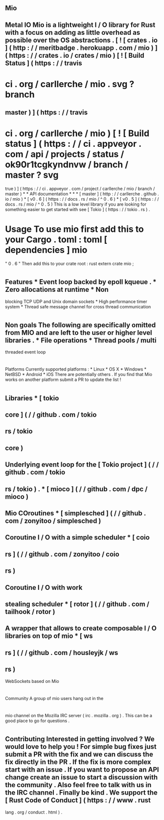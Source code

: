 #
Mio
-
Metal
IO
Mio
is
a
lightweight
I
/
O
library
for
Rust
with
a
focus
on
adding
as
little
overhead
as
possible
over
the
OS
abstractions
.
[
!
[
crates
.
io
]
(
http
:
/
/
meritbadge
.
herokuapp
.
com
/
mio
)
]
(
https
:
/
/
crates
.
io
/
crates
/
mio
)
[
!
[
Build
Status
]
(
https
:
/
/
travis
-
ci
.
org
/
carllerche
/
mio
.
svg
?
branch
=
master
)
]
(
https
:
/
/
travis
-
ci
.
org
/
carllerche
/
mio
)
[
!
[
Build
status
]
(
https
:
/
/
ci
.
appveyor
.
com
/
api
/
projects
/
status
/
ok90r1tcgkyndnvw
/
branch
/
master
?
svg
=
true
)
]
(
https
:
/
/
ci
.
appveyor
.
com
/
project
/
carllerche
/
mio
/
branch
/
master
)
*
*
API
documentation
*
*
*
[
master
]
(
http
:
/
/
carllerche
.
github
.
io
/
mio
)
*
[
v0
.
6
]
(
https
:
/
/
docs
.
rs
/
mio
/
^
0
.
6
)
*
[
v0
.
5
]
(
https
:
/
/
docs
.
rs
/
mio
/
^
0
.
5
)
This
is
a
low
level
library
if
you
are
looking
for
something
easier
to
get
started
with
see
[
Tokio
]
(
https
:
/
/
tokio
.
rs
)
.
#
#
Usage
To
use
mio
first
add
this
to
your
Cargo
.
toml
:
toml
[
dependencies
]
mio
=
"
0
.
6
"
Then
add
this
to
your
crate
root
:
rust
extern
crate
mio
;
#
#
Features
*
Event
loop
backed
by
epoll
kqueue
.
*
Zero
allocations
at
runtime
*
Non
-
blocking
TCP
UDP
and
Unix
domain
sockets
*
High
performance
timer
system
*
Thread
safe
message
channel
for
cross
thread
communication
#
#
Non
goals
The
following
are
specifically
omitted
from
MIO
and
are
left
to
the
user
or
higher
level
libraries
.
*
File
operations
*
Thread
pools
/
multi
-
threaded
event
loop
#
#
Platforms
Currently
supported
platforms
:
*
Linux
*
OS
X
*
Windows
*
NetBSD
*
Android
*
iOS
There
are
potentially
others
.
If
you
find
that
Mio
works
on
another
platform
submit
a
PR
to
update
the
list
!
#
#
#
Libraries
*
[
tokio
-
core
]
(
/
/
github
.
com
/
tokio
-
rs
/
tokio
-
core
)
-
Underlying
event
loop
for
the
[
Tokio
project
]
(
/
/
github
.
com
/
tokio
-
rs
/
tokio
)
.
*
[
mioco
]
(
/
/
github
.
com
/
dpc
/
mioco
)
-
Mio
COroutines
*
[
simplesched
]
(
/
/
github
.
com
/
zonyitoo
/
simplesched
)
-
Coroutine
I
/
O
with
a
simple
scheduler
*
[
coio
-
rs
]
(
/
/
github
.
com
/
zonyitoo
/
coio
-
rs
)
-
Coroutine
I
/
O
with
work
-
stealing
scheduler
*
[
rotor
]
(
/
/
github
.
com
/
tailhook
/
rotor
)
-
A
wrapper
that
allows
to
create
composable
I
/
O
libraries
on
top
of
mio
*
[
ws
-
rs
]
(
/
/
github
.
com
/
housleyjk
/
ws
-
rs
)
-
WebSockets
based
on
Mio
#
#
Community
A
group
of
mio
users
hang
out
in
the
#
mio
channel
on
the
Mozilla
IRC
server
(
irc
.
mozilla
.
org
)
.
This
can
be
a
good
place
to
go
for
questions
.
#
#
Contributing
Interested
in
getting
involved
?
We
would
love
to
help
you
!
For
simple
bug
fixes
just
submit
a
PR
with
the
fix
and
we
can
discuss
the
fix
directly
in
the
PR
.
If
the
fix
is
more
complex
start
with
an
issue
.
If
you
want
to
propose
an
API
change
create
an
issue
to
start
a
discussion
with
the
community
.
Also
feel
free
to
talk
with
us
in
the
IRC
channel
.
Finally
be
kind
.
We
support
the
[
Rust
Code
of
Conduct
]
(
https
:
/
/
www
.
rust
-
lang
.
org
/
conduct
.
html
)
.
